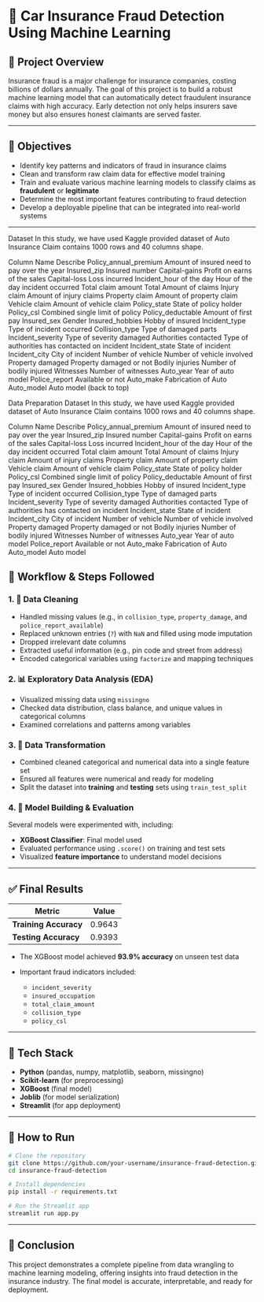# 🚨 Car Insurance Fraud Detection Using Machine Learning

## 📌 Project Overview

Insurance fraud is a major challenge for insurance companies, costing billions of dollars annually. The goal of this project is to build a robust machine learning model that can automatically detect fraudulent insurance claims with high accuracy. Early detection not only helps insurers save money but also ensures honest claimants are served faster.

---

## 🎯 Objectives

* Identify key patterns and indicators of fraud in insurance claims
* Clean and transform raw claim data for effective model training
* Train and evaluate various machine learning models to classify claims as **fraudulent** or **legitimate**
* Determine the most important features contributing to fraud detection
* Develop a deployable pipeline that can be integrated into real-world systems

---
Dataset
In this study, we have used Kaggle provided dataset of Auto Insurance Claim contains 1000 rows and 40 columns shape.

Column Name	Describe
Policy_annual_premium	Amount of insured need to pay over the year
Insured_zip	Insured number
Capital-gains	Profit on earns of the sales
Capital-loss	Loss incurred
Incident_hour of the day	Hour of the day incident occurred
Total claim amount	Total Amount of claims
Injury claim	Amount of injury claims
Property claim	Amount of property claim
Vehicle claim	Amount of vehicle claim
Policy_state	State of policy holder
Policy_csl	Combined single limit of policy
Policy_deductable	Amount of first pay
Insured_sex	Gender
Insured_hobbies	Hobby of insured
Incident_type	Type of incident occurred
Collision_type	Type of damaged parts
Incident_severity	Type of severity damaged
Authorities contacted	Type of authorities has contacted on incident
Incident_state	State of incident
Incident_city	City of incident
Number of vehicle	Number of vehicle involved
Property damaged	Property damaged or not
Bodily injuries	Number of bodily injured
Witnesses	Number of witnesses
Auto_year	Year of auto model
Police_report	Available or not
Auto_make	Fabrication of Auto
Auto_model	Auto model
(back to top)

Data Preparation
Dataset
In this study, we have used Kaggle provided dataset of Auto Insurance Claim contains 1000 rows and 40 columns shape.

Column Name	Describe
Policy_annual_premium	Amount of insured need to pay over the year
Insured_zip	Insured number
Capital-gains	Profit on earns of the sales
Capital-loss	Loss incurred
Incident_hour of the day	Hour of the day incident occurred
Total claim amount	Total Amount of claims
Injury claim	Amount of injury claims
Property claim	Amount of property claim
Vehicle claim	Amount of vehicle claim
Policy_state	State of policy holder
Policy_csl	Combined single limit of policy
Policy_deductable	Amount of first pay
Insured_sex	Gender
Insured_hobbies	Hobby of insured
Incident_type	Type of incident occurred
Collision_type	Type of damaged parts
Incident_severity	Type of severity damaged
Authorities contacted	Type of authorities has contacted on incident
Incident_state	State of incident
Incident_city	City of incident
Number of vehicle	Number of vehicle involved
Property damaged	Property damaged or not
Bodily injuries	Number of bodily injured
Witnesses	Number of witnesses
Auto_year	Year of auto model
Police_report	Available or not
Auto_make	Fabrication of Auto
Auto_model	Auto model



## 📂 Workflow & Steps Followed

### 1. 🧹 Data Cleaning

* Handled missing values (e.g., in `collision_type`, `property_damage`, and `police_report_available`)
* Replaced unknown entries (`?`) with `NaN` and filled using mode imputation
* Dropped irrelevant date columns
* Extracted useful information (e.g., pin code and street from address)
* Encoded categorical variables using `factorize` and mapping techniques

### 2. 📊 Exploratory Data Analysis (EDA)

* Visualized missing data using `missingno`
* Checked data distribution, class balance, and unique values in categorical columns
* Examined correlations and patterns among variables

### 3. 🔄 Data Transformation

* Combined cleaned categorical and numerical data into a single feature set
* Ensured all features were numerical and ready for modeling
* Split the dataset into **training** and **testing** sets using `train_test_split`

### 4. 🤖 Model Building & Evaluation

Several models were experimented with, including:

* **XGBoost Classifier**: Final model used
* Evaluated performance using `.score()` on training and test sets
* Visualized **feature importance** to understand model decisions

---

## ✅ Final Results

| Metric                | Value  |
| --------------------- | ------ |
| **Training Accuracy** | 0.9643 |
| **Testing Accuracy**  | 0.9393 |

* The XGBoost model achieved **93.9% accuracy** on unseen test data
* Important fraud indicators included:

  * `incident_severity`
  * `insured_occupation`
  * `total_claim_amount`
  * `collision_type`
  * `policy_csl`

---

## 🧰 Tech Stack

* **Python** (pandas, numpy, matplotlib, seaborn, missingno)
* **Scikit-learn** (for preprocessing)
* **XGBoost** (final model)
* **Joblib** (for model serialization)
* **Streamlit** (for app deployment)

---

## 🚀 How to Run

```bash
# Clone the repository
git clone https://github.com/your-username/insurance-fraud-detection.git
cd insurance-fraud-detection

# Install dependencies
pip install -r requirements.txt

# Run the Streamlit app
streamlit run app.py
```

---

## 📝 Conclusion

This project demonstrates a complete pipeline from data wrangling to machine learning modeling, offering insights into fraud detection in the insurance industry. The final model is accurate, interpretable, and ready for deployment.


